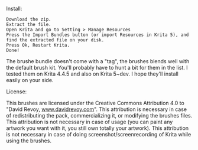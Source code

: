 Install:

    Download the zip.
    Extract the file.
    Open Krita and go to Setting > Manage Resources
    Press the Import Bundles button (or import Resources in Krita 5), and find the extracted file on your disk.
    Press Ok, Restart Krita.
    Done!

The brushe bundle doesn't come with a "tag", the brushes blends well with the default brush kit. You'll probably have to hunt a bit for them in the list. I tested them on Krita 4.4.5 and also on Krita 5~dev. I hope they'll install easily on your side.

License:

This brushes are licensed under the Creative Commons Attribution 4.0 to "David Revoy, www.davidrevoy.com". This attribution is necessary in case of redistributing the pack, commercializing it, or modifying the brushes files. This attribution is not necessary in case of usage (you can paint any artwork you want with it, you still own totally your artwork). This attribution is not necessary in case of doing screenshot/screenrecording of Krita while using the brushes.
